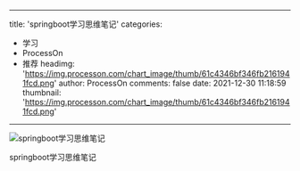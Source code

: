 
---
title: 'springboot学习思维笔记'
categories: 
 - 学习
 - ProcessOn
 - 推荐
headimg: 'https://img.processon.com/chart_image/thumb/61c4346bf346fb2161941fcd.png'
author: ProcessOn
comments: false
date: 2021-12-30 11:18:59
thumbnail: 'https://img.processon.com/chart_image/thumb/61c4346bf346fb2161941fcd.png'
---

<div>   
<img class="thumb" alt="springboot学习思维笔记" src="https://img.processon.com/chart_image/thumb/61c4346bf346fb2161941fcd.png" referrerpolicy="no-referrer">
<p>springboot学习思维笔记</p>  
</div>
            